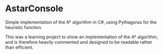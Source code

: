 # AstarConsole

Simple implementation of the A* algorithm in C#, using Pythagoras for the heuristic function.

This was a learning project to show an implementation of the A* algorithm, and is therefore heavily commented 
and designed to be readable rather than efficient.
